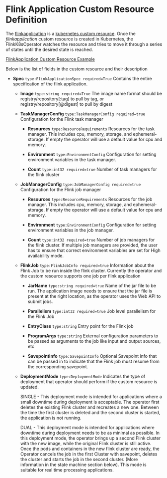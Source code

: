 # Flink Application Custom Resource Definition
The [flinkapplication](https://github.com/lyft/flinkk8soperator/blob/master/deploy/crd.yaml) is a [kubernetes custom resource](https://kubernetes.io/docs/concepts/extend-kubernetes/api-extension/custom-resources/). Once the *flinkapplication* custom resource is created in Kubernetes, the FlinkK8sOperator watches the resource and tries to move it through a series of states until the desired state is reached.

[FlinkApplication Custom Resource Example](https://github.com/lyft/flinkk8soperator/blob/master/example/example.yaml)

Below is the list of fields in the custom resource and their description

* **Spec** `type:FlinkApplicationSpec required=True`
  Contains the entire specification of the flink application.

  * **Image** `type:string required=True`
    The image name format should be registry/repository[:tag] to pull by tag, or registry/repository[@digest] to pull by digest

  * **TaskManagerConfig** `type:TaskManagerConfig required=true`
    Configuration for the Flink task manager

    * **Resources** `type:ResourceRequirements`
      Resources for the task manager. This includes cpu, memory, storage, and ephemeral-storage. If empty the operator will
      use a default value for cpu and memory.

    * **Environment** `type:EnvironmentConfig`
      Configuration for setting environment variables in the task manager.

    * **Count** `type:int32 required=true`
      Number of task managers for the flink cluster

  * **JobManagerConfig** `type:JobManagerConfig required=true`
    Configuration for the Flink job manager

    * **Resources** `type:ResourceRequirements`
      Resources for the job manager. This includes cpu, memory, storage, and ephemeral-storage. If empty the operator will
      use a default value for cpu and memory.

    * **Environment** `type:EnvironmentConfig`
      Configuration for setting environment variables in the job manager.

    * **Count** `type:int32 required=true`
      Number of job managers for the flink cluster. If multiple job managers are provided, the user has to ensure that
      correct environment variables are set for High availability mode.

  * **FlinkJob** `type:FlinkJobInfo required=true`
    Information about the Flink Job to be run inside the flink cluster. Currently the operator and the custom resource supports
    one job per flink application

    * **JarName** `type:string required=true`
      Name of the jar file to be run. The application image needs to ensure that the jar file is present at the right location, as
      the operator uses the Web API to submit jobs.

    * **Parallelism** `type:int32 required=true`
      Job level parallelism for the Flink Job

    * **EntryClass** `type:string`
      Entry point for the Flink job

    * **ProgramArgs** `type:string`
      External configuration parameters to be passed as arguments to the job like input and output sources, etc

    * **SavepointInfo** `type:SavepointInfo`
      Optional Savepoint info that can be passed in to indicate that the Flink job must resume from the corresponding savepoint.

  * **DeploymentMode** `type:DeploymentMode`
    Indicates the type of deployment that operator should perform if the custom resource is updated.

    SINGLE  - This deployment mode is intended for applications where a small downtime during deployment is acceptable. The operator first deletes the existing Flink cluster and recreates a new one. Between the time the first cluster is deleted and the second cluster is started, the application is not running.

    DUAL - This deployment mode is intended for applications where downtime during deployment needs to be as minimal as possible. In this deployment mode, the operator brings up a second Flink cluster with the new image, while the original Flink cluster is still active. Once the pods and containers in the new flink cluster are ready, the Operator cancels the job in the first Cluster with savepoint, deletes the cluster and starts the job in the second cluster. (More information in the state machine section below). This mode is suitable for real time processing applications. 
